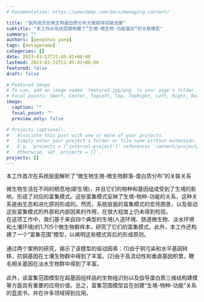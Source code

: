 ```yaml
---
# Documentation: https://wowchemy.com/docs/managing-content/

title: "我所成员在微生物蛋白质分布方面取得突破进展"
subtitle: "本工作从系统层面构建了“生境-微生物-功能蛋白”的关联模型"
summary: ""
authors: [pengshuo yang]
tags: [metagenome]
categories: []
date: 2023-03-22T21:45:41+08:00
lastmod: 2023-03-22T21:45:41+08:00
featured: false
draft: false

# Featured image
# To use, add an image named `featured.jpg/png` to your page's folder.
# Focal points: Smart, Center, TopLeft, Top, TopRight, Left, Right, BottomLeft, Bottom, BottomRight.
image:
  caption: ""
  focal_point: ""
  preview_only: false

# Projects (optional).
#   Associate this post with one or more of your projects.
#   Simply enter your project's folder or file name without extension.
#   E.g. `projects = ["internal-project"]` references `content/project/deep-learning/index.md`.
#   Otherwise, set `projects = []`.
projects: []
---
```

本工作首次在系统层面解析了“微生物生境-微生物群落-蛋白质分布”的关联关系

<!--more-->
微生物生活在不同的栖息地(即生境)，并且它们的物种和基因组成受到了生境的影响，形成了对应的富集模式。这些富集模式反映了生境-物种-功能的关系，这种关系是由生态和进化原则形成的。然而，系统层面的富集模式的宏伟图景，以及驱动这些富集模式的外部和内部因素的作用，在很大程度上仍未得到检验。
<br>
在这项工作中，我们基于来自四个典型的生境(人造环境、肠道微生物、淡水环境和土壤环境)的1,705个微生物群样本，研究了它们的富集模式。此外，本工作还构建了一个“富集范围”模型，以阐明这些模式背后的形成原则。
<br>
<br>
通过两个案例的研究，揭示了该模型的驱动因素：(1)由于铜污染和水平基因转移，抗铜基因在土壤生物群中得到了丰富。(2)由于高流动性和垂直基因积累，鞭毛相关基因在淡水生物群中得到了丰富。
<br>
<br>
此外，该富集范围模型在超基因组样品的生物组识别以及指导蛋白质三维结构建模等方面具有重要的应用价值。总之，富集范围模型旨在创建“生境-物种-功能”关系的蓝皮书，并在许多领域得到应用。